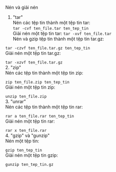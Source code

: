 Nén và giải nén 
1. "tar"    
Nén các tệp tin thành một tệp tin tar:    
`tar -cvf ten_file.tar ten_tep_tin `  
Giải nén một tệp tin tar: 
`tar -xvf ten_file.tar`     
Nén và gzip tệp tin thành một tệp tin tar.gz:

`tar -czvf ten_file.tar.gz ten_tep_tin`     
Giải nén một tệp tin tar.gz:

`tar -xzvf ten_file.tar.gz`     
2. "zip"    
Nén các tệp tin thành một tệp tin zip:

`zip ten_file.zip ten_tep_tin`  
Giải nén một tệp tin zip:

`unzip ten_file.zip`    
3. "unrar"  
Nén các tệp tin thành một tệp tin rar:

`rar a ten_file.rar ten_tep_tin`    
Giải nén một tệp tin rar:

`rar x ten_file.rar`    
4. "gzip" và "gunzip"   
Nén một tệp tin:

`gzip ten_tep_tin`  
Giải nén một tệp tin gzip:  

`gunzip ten_tep_tin.gz`
